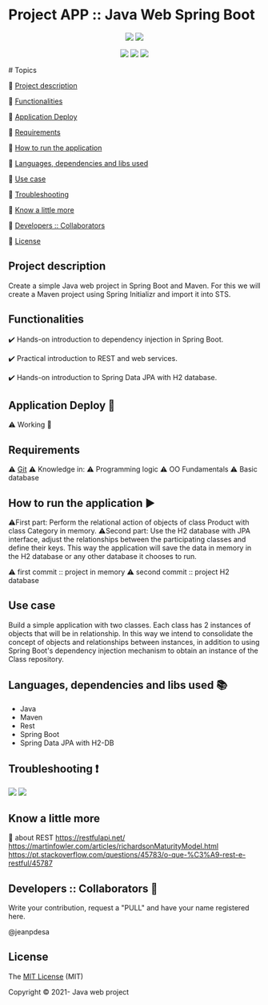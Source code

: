 # Project APP :: Java Web Spring Boot 

<p align="center">
  <img src="http://img.shields.io/static/v1?label=License&message=MIT&color=green&style=for-the-badge"/>
  <img src="http://img.shields.io/static/v1?label=TESTES&message=%3E100&color=GREEN&style=for-the-badge"/>
  </p>
<p align="center">

  <img src="http://img.shields.io/static/v1?label=STATUS&message=CONCLUIDO&color=GREEN&style=for-the-badge"/>
   
<img src = "https://img.shields.io/badge/version-v1.0.0-blue">
<img src="https://img.shields.io/badge/%20-help--wanted-%23159818">

</p>
# Topics 

:small_blue_diamond: [Project description](#Project-description)

:small_blue_diamond: [Functionalities](#Functionalities)

:small_blue_diamond: [Application Deploy](#Application-Deploy)

:small_blue_diamond: [Requirements](#Requirements)

:small_blue_diamond: [How to run the application](#How-to-run-the-application)

:small_blue_diamond: [Languages, dependencies and libs used](#languages-dependencies-and-libs-used)

:small_blue_diamond: [Use case](#use-case)

:small_blue_diamond: [Troubleshooting](#troubleshooting)

:small_blue_diamond: [Know a little more](#know-a-little-more)

:small_blue_diamond: [Developers :: Collaborators](#developers-collaborators)

:small_blue_diamond: [License](#license)

## Project description 

<p align="justify">
 Create a simple Java web project in Spring Boot and Maven. For this we will create a Maven project using Spring Initializr and import it into STS.
</p>

## Functionalities

:heavy_check_mark: Hands-on introduction to dependency injection in Spring Boot. 

:heavy_check_mark: Practical introduction to REST and web services.

:heavy_check_mark: Hands-on introduction to Spring Data JPA with H2 database.

## Application Deploy  :construction_worker:
:warning: Working :construction:

## Requirements

:warning: [Git](https://github.com/)
:warning: Knowledge in: 
    :warning: Programming logic
    :warning: OO Fundamentals
    :warning: Basic database

## How to run the application :arrow_forward:

:warning:First part: Perform the relational action of objects of class Product with class Category in memory.
:warning:Second part: Use the H2 database with JPA interface, adjust the relationships between the participating classes and define their keys. This way the application will save the data in memory in the H2 database or any other database it chooses to run.

:warning: first  commit :: project in memory
:warning: second commit :: project H2 database

## Use case
Build a simple application with two classes. Each class has 2 instances of objects that will be in relationship. In this way we intend to consolidate the concept of objects and relationships between instances, in addition to using Spring Boot's dependency injection mechanism to obtain an instance of the Class repository.

## Languages, dependencies and libs used :books:
- Java 
- Maven
- Rest
- Spring Boot 
- Spring Data JPA with H2-DB

## Troubleshooting :exclamation:

 <img src="https://img.shields.io/badge/open%20issues-1-yellow">  

<img src="https://img.shields.io/badge/closed%20issues-1-red">

## Know a little more

:memo: about REST
https://restfulapi.net/
https://martinfowler.com/articles/richardsonMaturityModel.html
https://pt.stackoverflow.com/questions/45783/o-que-%C3%A9-rest-e-restful/45787

## Developers :: Collaborators :octopus:
Write your contribution, request a "PULL" and have your name registered here.

@jeanpdesa



## License

The [MIT License]() (MIT)

Copyright :copyright: 2021- Java web project
